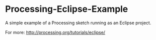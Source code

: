 # Processing-Eclipse-Example
A simple example of a Processing sketch running as an Eclipse project.

For more: http://processing.org/tutorials/eclipse/
